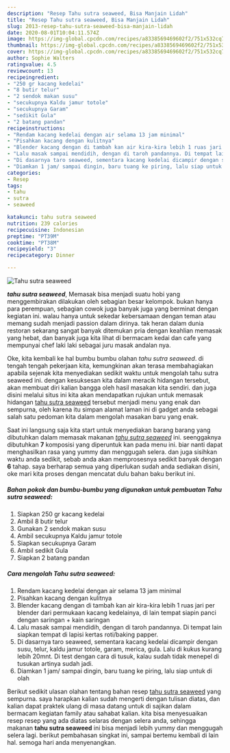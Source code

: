```yaml
---
description: "Resep Tahu sutra seaweed, Bisa Manjain Lidah"
title: "Resep Tahu sutra seaweed, Bisa Manjain Lidah"
slug: 2013-resep-tahu-sutra-seaweed-bisa-manjain-lidah
date: 2020-08-01T10:04:11.574Z
image: https://img-global.cpcdn.com/recipes/a8338569469602f2/751x532cq70/tahu-sutra-seaweed-foto-resep-utama.jpg
thumbnail: https://img-global.cpcdn.com/recipes/a8338569469602f2/751x532cq70/tahu-sutra-seaweed-foto-resep-utama.jpg
cover: https://img-global.cpcdn.com/recipes/a8338569469602f2/751x532cq70/tahu-sutra-seaweed-foto-resep-utama.jpg
author: Sophie Walters
ratingvalue: 4.5
reviewcount: 13
recipeingredient:
- "250 gr kacang kedelai"
- "8 butir telur"
- "2 sendok makan susu"
- "secukupnya Kaldu jamur totole"
- "secukupnya Garam"
- "sedikit Gula"
- "2 batang pandan"
recipeinstructions:
- "Rendam kacang kedelai dengan air selama 13 jam minimal"
- "Pisahkan kacang dengan kulitnya"
- "Blender kacang dengan di tambah kan air kira-kira lebih 1 ruas jari per blender dari permukaan kacang kedelainya, di lain tempat siapin panci dengan saringan + kain saringan"
- "Lalu masak sampai mendidih, dengan di taroh pandannya. Di tempat lain siapkan tempat di lapisi kertas roti/baking papper."
- "Di dasarnya taro seaweed, sementara kacang kedelai dicampir dengan susu, telur, kaldu jamur totole, garam, merica, gula. Lalu di kukus kurang lebih 20mnt. Di test dengan cara di tusuk, kalau sudah tidak menepel di tusukan artinya sudah jadi."
- "Diamkan 1 jam/ sampai dingin, baru tuang ke piring, lalu siap untuk di olah"
categories:
- Resep
tags:
- tahu
- sutra
- seaweed

katakunci: tahu sutra seaweed 
nutrition: 239 calories
recipecuisine: Indonesian
preptime: "PT39M"
cooktime: "PT38M"
recipeyield: "3"
recipecategory: Dinner

---
```



![Tahu sutra seaweed](https://img-global.cpcdn.com/recipes/a8338569469602f2/751x532cq70/tahu-sutra-seaweed-foto-resep-utama.jpg)

<b><i>tahu sutra seaweed</i></b>, Memasak bisa menjadi suatu hobi yang menggembirakan dilakukan oleh sebagian besar kelompok. bukan hanya para perempuan, sebagian cowok juga banyak juga yang berminat dengan kegiatan ini. walau hanya untuk sekedar kebersamaan dengan teman atau memang sudah menjadi passion dalam dirinya. tak heran dalam dunia restoran sekarang sangat banyak ditemukan pria dengan keahlian memasak yang hebat, dan banyak juga kita lihat di bermacam kedai dan cafe yang mempunyai chef laki laki sebagai juru masak andalan nya.

Oke, kita kembali ke hal bumbu bumbu olahan <i>tahu sutra seaweed</i>. di tengah tengah pekerjaan kita, kemungkinan akan terasa membahagiakan apabila sejenak kita menyediakan sedikit waktu untuk mengolah tahu sutra seaweed ini. dengan kesuksesan kita dalam meracik hidangan tersebut, akan membuat diri kalian bangga oleh hasil masakan kita sendiri. dan juga disini melalui situs ini kita akan mendapatkan rujukan untuk memasak hidangan <u>tahu sutra seaweed</u> tersebut menjadi menu yang enak dan sempurna, oleh karena itu simpan alamat laman ini di gadget anda sebagai salah satu pedoman kita dalam mengolah masakan baru yang enak.




Saat ini langsung saja kita start untuk menyediakan barang barang yang dibutuhkan dalam memasak makanan <u><i>tahu sutra seaweed</i></u> ini. seenggaknya dibutuhkan <b>7</b> komposisi yang diperuntuk kan pada menu ini. biar nanti dapat menghasilkan rasa yang yummy dan menggugah selera. dan juga sisihkan waktu anda sedikit, sebab anda akan memprosesnya sedikit banyak dengan <b>6</b> tahap. saya berharap semua yang diperlukan sudah anda sediakan disini, oke mari kita proses dengan mencatat dulu bahan baku berikut ini.

<!--inarticleads1-->

##### Bahan pokok dan bumbu-bumbu yang digunakan untuk pembuatan Tahu sutra seaweed:

1. Siapkan 250 gr kacang kedelai
1. Ambil 8 butir telur
1. Gunakan 2 sendok makan susu
1. Ambil secukupnya Kaldu jamur totole
1. Siapkan secukupnya Garam
1. Ambil sedikit Gula
1. Siapkan 2 batang pandan




<!--inarticleads2-->

##### Cara mengolah Tahu sutra seaweed:

1. Rendam kacang kedelai dengan air selama 13 jam minimal
1. Pisahkan kacang dengan kulitnya
1. Blender kacang dengan di tambah kan air kira-kira lebih 1 ruas jari per blender dari permukaan kacang kedelainya, di lain tempat siapin panci dengan saringan + kain saringan
1. Lalu masak sampai mendidih, dengan di taroh pandannya. Di tempat lain siapkan tempat di lapisi kertas roti/baking papper.
1. Di dasarnya taro seaweed, sementara kacang kedelai dicampir dengan susu, telur, kaldu jamur totole, garam, merica, gula. Lalu di kukus kurang lebih 20mnt. Di test dengan cara di tusuk, kalau sudah tidak menepel di tusukan artinya sudah jadi.
1. Diamkan 1 jam/ sampai dingin, baru tuang ke piring, lalu siap untuk di olah




Berikut sedikit ulasan olahan tentang bahan resep <u>tahu sutra seaweed</u> yang sempurna. saya harapkan kalian sudah mengerti dengan tulisan diatas, dan kalian dapat praktek ulang di masa datang untuk di sajikan dalam bermacam kegiatan family atau sahabat kalian. kita bisa menyesuaikan resep resep yang ada diatas selaras dengan selera anda, sehingga makanan <b>tahu sutra seaweed</b> ini bisa menjadi lebih yummy dan menggugah selera lagi. berikut pembahasan singkat ini, sampai bertemu kembali di lain hal. semoga hari anda menyenangkan.
